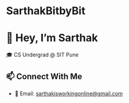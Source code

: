 # SarthakBitbyBit
# 👋 Hey, I’m Sarthak

🎓 CS Undergrad @ SIT Pune  
## 📫 Connect With Me
- 📧 Email: sarthakisworkingonline@gmail.com

